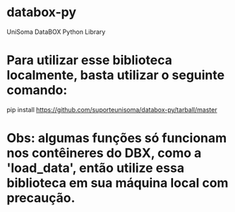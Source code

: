 # databox-py
UniSoma DataBOX Python Library

# Para utilizar esse biblioteca localmente, basta utilizar o seguinte comando:

pip install https://github.com/suporteunisoma/databox-py/tarball/master

# Obs: algumas funções só funcionam nos contêineres do DBX, como a 'load_data', então utilize essa biblioteca em sua máquina local com precaução.